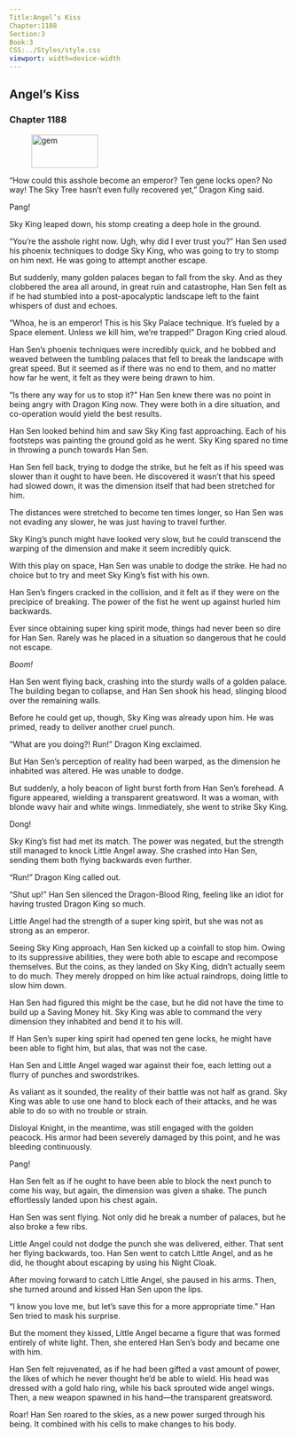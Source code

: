 ```yaml
---
Title:Angel’s Kiss 
Chapter:1188 
Section:3 
Book:3 
CSS:../Styles/style.css 
viewport: width=device-width
---
```

  
## Angel’s Kiss
### Chapter 1188
  
<figure>
	<img src="../Images/gem.gif" alt="gem" id="gem" width="120" height="60" />
</figure>
  

  
“How could this asshole become an emperor? Ten gene locks open? No way! The Sky Tree hasn’t even fully recovered yet,” Dragon King said.

Pang!

Sky King leaped down, his stomp creating a deep hole in the ground.

“You’re the asshole right now. Ugh, why did I ever trust you?” Han Sen used his phoenix techniques to dodge Sky King, who was going to try to stomp on him next. He was going to attempt another escape.

But suddenly, many golden palaces began to fall from the sky. And as they clobbered the area all around, in great ruin and catastrophe, Han Sen felt as if he had stumbled into a post-apocalyptic landscape left to the faint whispers of dust and echoes.

“Whoa, he is an emperor! This is his Sky Palace technique. It’s fueled by a Space element. Unless we kill him, we’re trapped!” Dragon King cried aloud.

Han Sen’s phoenix techniques were incredibly quick, and he bobbed and weaved between the tumbling palaces that fell to break the landscape with great speed. But it seemed as if there was no end to them, and no matter how far he went, it felt as they were being drawn to him.

“Is there any way for us to stop it?” Han Sen knew there was no point in being angry with Dragon King now. They were both in a dire situation, and co-operation would yield the best results.

Han Sen looked behind him and saw Sky King fast approaching. Each of his footsteps was painting the ground gold as he went. Sky King spared no time in throwing a punch towards Han Sen.

Han Sen fell back, trying to dodge the strike, but he felt as if his speed was slower than it ought to have been. He discovered it wasn’t that his speed had slowed down, it was the dimension itself that had been stretched for him.

The distances were stretched to become ten times longer, so Han Sen was not evading any slower, he was just having to travel further.

Sky King’s punch might have looked very slow, but he could transcend the warping of the dimension and make it seem incredibly quick.

With this play on space, Han Sen was unable to dodge the strike. He had no choice but to try and meet Sky King’s fist with his own.

Han Sen’s fingers cracked in the collision, and it felt as if they were on the precipice of breaking. The power of the fist he went up against hurled him backwards.

Ever since obtaining super king spirit mode, things had never been so dire for Han Sen. Rarely was he placed in a situation so dangerous that he could not escape.

*Boom!*

Han Sen went flying back, crashing into the sturdy walls of a golden palace. The building began to collapse, and Han Sen shook his head, slinging blood over the remaining walls.

Before he could get up, though, Sky King was already upon him. He was primed, ready to deliver another cruel punch.

“What are you doing?! Run!” Dragon King exclaimed.

But Han Sen’s perception of reality had been warped, as the dimension he inhabited was altered. He was unable to dodge.

But suddenly, a holy beacon of light burst forth from Han Sen’s forehead. A figure appeared, wielding a transparent greatsword. It was a woman, with blonde wavy hair and white wings. Immediately, she went to strike Sky King.

Dong!

Sky King’s fist had met its match. The power was negated, but the strength still managed to knock Little Angel away. She crashed into Han Sen, sending them both flying backwards even further.

“Run!” Dragon King called out.

“Shut up!” Han Sen silenced the Dragon-Blood Ring, feeling like an idiot for having trusted Dragon King so much.

Little Angel had the strength of a super king spirit, but she was not as strong as an emperor.

Seeing Sky King approach, Han Sen kicked up a coinfall to stop him. Owing to its suppressive abilities, they were both able to escape and recompose themselves. But the coins, as they landed on Sky King, didn’t actually seem to do much. They merely dropped on him like actual raindrops, doing little to slow him down.

Han Sen had figured this might be the case, but he did not have the time to build up a Saving Money hit. Sky King was able to command the very dimension they inhabited and bend it to his will.

If Han Sen’s super king spirit had opened ten gene locks, he might have been able to fight him, but alas, that was not the case.

Han Sen and Little Angel waged war against their foe, each letting out a flurry of punches and swordstrikes.

As valiant as it sounded, the reality of their battle was not half as grand. Sky King was able to use one hand to block each of their attacks, and he was able to do so with no trouble or strain.

Disloyal Knight, in the meantime, was still engaged with the golden peacock. His armor had been severely damaged by this point, and he was bleeding continuously.

Pang!

Han Sen felt as if he ought to have been able to block the next punch to come his way, but again, the dimension was given a shake. The punch effortlessly landed upon his chest again.

Han Sen was sent flying. Not only did he break a number of palaces, but he also broke a few ribs.

Little Angel could not dodge the punch she was delivered, either. That sent her flying backwards, too. Han Sen went to catch Little Angel, and as he did, he thought about escaping by using his Night Cloak.

After moving forward to catch Little Angel, she paused in his arms. Then, she turned around and kissed Han Sen upon the lips.

“I know you love me, but let’s save this for a more appropriate time.” Han Sen tried to mask his surprise.

But the moment they kissed, Little Angel became a figure that was formed entirely of white light. Then, she entered Han Sen’s body and became one with him.

Han Sen felt rejuvenated, as if he had been gifted a vast amount of power, the likes of which he never thought he’d be able to wield. His head was dressed with a gold halo ring, while his back sprouted wide angel wings. Then, a new weapon spawned in his hand—the transparent greatsword.

Roar! Han Sen roared to the skies, as a new power surged through his being. It combined with his cells to make changes to his body.